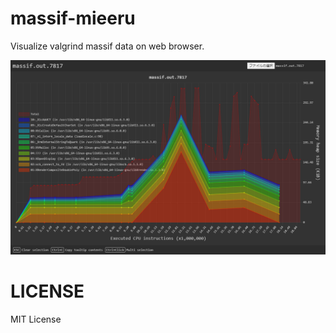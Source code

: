 # massif-mieeru

Visualize valgrind massif data on web browser.

![screenshot](screenshot.png)

# LICENSE

MIT License
